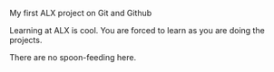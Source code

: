 My first ALX project on Git and Github

Learning at ALX is cool. You are forced to learn as you are doing the projects. 

There are no spoon-feeding here. 

